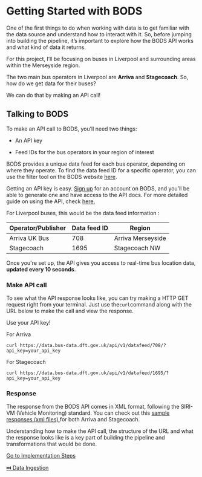 # Getting Started with BODS

One of the first things to do when working with data is to get familiar with the data source and understand how to interact with it. So, before jumping into building the pipeline, it’s important to explore how the BODS API works and what kind of data it returns.

For this project, I’ll be focusing on buses in Liverpool and surrounding areas within the Merseyside region.

The two main bus operators in Liverpool are **Arriva** and **Stagecoach**. So, how do we get data for their buses?

We can do that by making an API call! 

## Talking to BODS

To make an API call to BODS, you’ll need two things:

- An API key

- Feed IDs for the bus operators in your region of interest

BODS provides a unique data feed for each bus operator, depending on where they operate. To find the data feed ID for a specific operator, you can use the filter tool on the BODS website [ here](https://data.bus-data.dft.gov.uk/avl/?status=live).

Getting an API key is easy. [ Sign up](https://data.bus-data.dft.gov.uk/) for an account on BODS, and you’ll be able to generate one and have access to the API docs. For more detailed guide on using the API, check [here.](https://data.bus-data.dft.gov.uk/guide-me/)

For Liverpool buses, this would be the data feed  information :

| Operator/Publisher    | Data feed ID| Region|
| -------- | ------- |------- |
| Arriva UK Bus | 708    |Arriva Merseyside   |
| Stagecoach | 1695    | Stagecoach NW   |

Once you're set up, the API gives you access to real-time bus location data, **updated every 10 seconds**.

### Make API call

To see what the API response looks like, you can try making a HTTP GET request right from your terminal. Just use the`curl`command along with the URL below to make the call and view the response.

Use your API key!

For Arriva

```
curl https://data.bus-data.dft.gov.uk/api/v1/datafeed/708/?api_key=your_api_key
```

For Stagecoach

```
curl https://data.bus-data.dft.gov.uk/api/v1/datafeed/1695/?api_key=your_api_key
```
### Response

The response from the BODS API comes in XML format, following the SIRI-VM (Vehicle Monitoring) standard. You can check out this [ sample responses (xml files) ](https://github.com/adekolaolat/bods-liverpool-azure-data-engineering/tree/main/sample-raw-data)  for both Arriva and Stagecoach.

Understanding how to make the API call, the structure of the URL and what the response looks like is a key part of building the pipeline and transformations that would be done.



[ Go to Implementation Steps](https://github.com/adekolaolat/bods-liverpool-azure-data-engineering/blob/main/README.md#implementation-steps)

[ ⏭️ Data Ingestion](https://github.com/adekolaolat/bods-liverpool-azure-data-engineering/blob/main/guides/data-ingestion.md)


